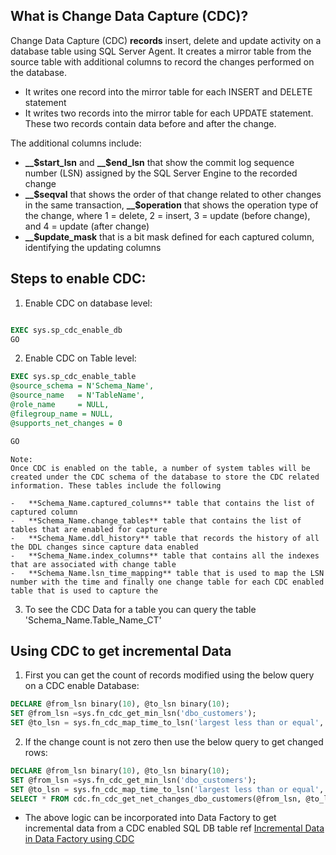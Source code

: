 ## What is Change Data Capture (CDC)?

Change Data Capture (CDC) **records** insert, delete and update activity on a database table using SQL Server Agent. It creates a mirror table from the source table with additional columns to record the changes performed on the database.

-   It writes one record into the mirror table for each INSERT and DELETE statement
-   It writes two records into the mirror table for each UPDATE statement. These two records contain data before and after the change.

The additional columns include:

-   **__\$start_lsn** and **__\$end_lsn** that show the commit log sequence number (LSN) assigned by the SQL Server Engine to the recorded change
-   **__\$seqval** that shows the order of that change related to other changes in the same transaction, **__\$operation** that shows the operation type of the change, where 1 = delete, 2 = insert, 3 = update (before change), and 4 = update (after change)
-   **__\$update_mask** that is a bit mask defined for each captured column, identifying the updating columns

## Steps to enable CDC:

1. Enable CDC on database level:
```SQL 

EXEC sys.sp_cdc_enable_db
GO
```
2. Enable CDC on Table level:
```SQL
EXEC sys.sp_cdc_enable_table  
@source_schema = N'Schema_Name',  
@source_name   = N'TableName',  
@role_name     = NULL,  
@filegroup_name = NULL,  
@supports_net_changes = 0

GO
```

``` 
Note:
Once CDC is enabled on the table, a number of system tables will be created under the CDC schema of the database to store the CDC related information. These tables include the following

-   **Schema_Name.captured_columns** table that contains the list of captured column
-   **Schema_Name.change_tables** table that contains the list of tables that are enabled for capture
-   **Schema_Name.ddl_history** table that records the history of all the DDL changes since capture data enabled
-   **Schema_Name.index_columns** table that contains all the indexes that are associated with change table
-   **Schema_Name.lsn_time_mapping** table that is used to map the LSN number with the time and finally one change table for each CDC enabled table that is used to capture the 
```

3. To see the CDC Data for a table you can query the table 'Schema_Name.Table_Name_CT'

## Using CDC to get incremental Data

1. First you can get the count of records modified using the below query on a CDC enable Database:
```SQL
DECLARE @from_lsn binary(10), @to_lsn binary(10); 
SET @from_lsn =sys.fn_cdc_get_min_lsn('dbo_customers'); 
SET @to_lsn = sys.fn_cdc_map_time_to_lsn('largest less than or equal', GETDATE()); SELECT count(1) changecount FROM cdc.fn_cdc_get_net_changes_dbo_customers(@from_lsn, @to_lsn, 'all')
```
2. If the change count is not zero then use the below query to get changed rows:
```SQL
DECLARE @from_lsn binary(10), @to_lsn binary(10); 
SET @from_lsn =sys.fn_cdc_get_min_lsn('dbo_customers'); 
SET @to_lsn = sys.fn_cdc_map_time_to_lsn('largest less than or equal', GETDATE());
SELECT * FROM cdc.fn_cdc_get_net_changes_dbo_customers(@from_lsn, @to_lsn, 'all')
```

- The above logic can be incorporated into Data Factory to get incremental data from a CDC enabled SQL DB table ref [Incremental Data in Data Factory using CDC](https://learn.microsoft.com/en-us/azure/data-factory/tutorial-incremental-copy-change-data-capture-feature-portal)
